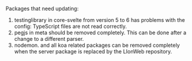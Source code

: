 Packages that need updating:

1. testinglibrary in core-svelte from version 5 to 6 has problems with the config: TypeScript files are not read correctly. 
2. pegjs in meta should be removed completely. This can be done after a change to a different parser.
3. nodemon. and all koa related packages can be removed completely when the server package is replaced by the LIonWeb repository.
